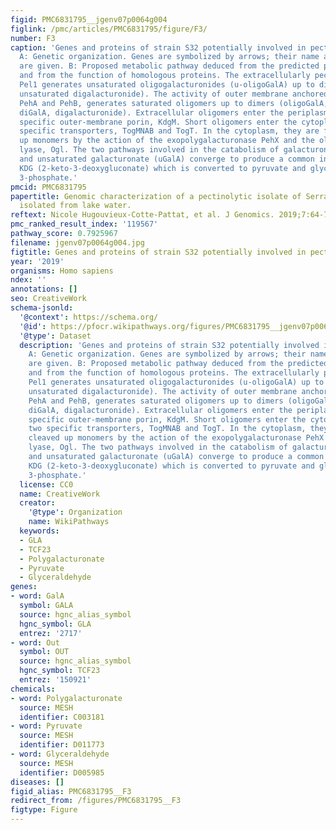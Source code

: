 ```yaml
---
figid: PMC6831795__jgenv07p0064g004
figlink: /pmc/articles/PMC6831795/figure/F3/
number: F3
caption: 'Genes and proteins of strain S32 potentially involved in pectin catabolism.
  A: Genetic organization. Genes are symbolized by arrows; their name and ID number
  are given. B: Proposed metabolic pathway deduced from the predicted protein localization
  and from the function of homologous proteins. The extracellularly pectate lyase
  Pel1 generates unsaturated oligogalacturonides (u-oligoGalA) up to dimers (u-diGalA,
  unsaturated digalacturonide). The activity of outer membrane anchored polygalacturonases,
  PehA and PehB, generates saturated oligomers up to dimers (oligoGalA, oligogalacturonides;
  diGalA, digalacturonide). Extracellular oligomers enter the periplasm using the
  specific outer-membrane porin, KdgM. Short oligomers enter the cytoplasm using two
  specific transporters, TogMNAB and TogT. In the cytoplasm, they are further cleaved
  up monomers by the action of the exopolygalacturonase PehX and the oligogalacturonate
  lyase, Ogl. The two pathways involved in the catabolism of galacturonate (GalA)
  and unsaturated galacturonate (uGalA) converge to produce a common intermediate,
  KDG (2-keto-3-deoxygluconate) which is converted to pyruvate and glyceraldehyde
  3-phosphate.'
pmcid: PMC6831795
papertitle: Genomic characterization of a pectinolytic isolate of Serratia oryzae
  isolated from lake water.
reftext: Nicole Hugouvieux-Cotte-Pattat, et al. J Genomics. 2019;7:64-72.
pmc_ranked_result_index: '119567'
pathway_score: 0.7925967
filename: jgenv07p0064g004.jpg
figtitle: Genes and proteins of strain S32 potentially involved in pectin catabolism
year: '2019'
organisms: Homo sapiens
ndex: ''
annotations: []
seo: CreativeWork
schema-jsonld:
  '@context': https://schema.org/
  '@id': https://pfocr.wikipathways.org/figures/PMC6831795__jgenv07p0064g004.html
  '@type': Dataset
  description: 'Genes and proteins of strain S32 potentially involved in pectin catabolism.
    A: Genetic organization. Genes are symbolized by arrows; their name and ID number
    are given. B: Proposed metabolic pathway deduced from the predicted protein localization
    and from the function of homologous proteins. The extracellularly pectate lyase
    Pel1 generates unsaturated oligogalacturonides (u-oligoGalA) up to dimers (u-diGalA,
    unsaturated digalacturonide). The activity of outer membrane anchored polygalacturonases,
    PehA and PehB, generates saturated oligomers up to dimers (oligoGalA, oligogalacturonides;
    diGalA, digalacturonide). Extracellular oligomers enter the periplasm using the
    specific outer-membrane porin, KdgM. Short oligomers enter the cytoplasm using
    two specific transporters, TogMNAB and TogT. In the cytoplasm, they are further
    cleaved up monomers by the action of the exopolygalacturonase PehX and the oligogalacturonate
    lyase, Ogl. The two pathways involved in the catabolism of galacturonate (GalA)
    and unsaturated galacturonate (uGalA) converge to produce a common intermediate,
    KDG (2-keto-3-deoxygluconate) which is converted to pyruvate and glyceraldehyde
    3-phosphate.'
  license: CC0
  name: CreativeWork
  creator:
    '@type': Organization
    name: WikiPathways
  keywords:
  - GLA
  - TCF23
  - Polygalacturonate
  - Pyruvate
  - Glyceraldehyde
genes:
- word: GalA
  symbol: GALA
  source: hgnc_alias_symbol
  hgnc_symbol: GLA
  entrez: '2717'
- word: Out
  symbol: OUT
  source: hgnc_alias_symbol
  hgnc_symbol: TCF23
  entrez: '150921'
chemicals:
- word: Polygalacturonate
  source: MESH
  identifier: C003181
- word: Pyruvate
  source: MESH
  identifier: D011773
- word: Glyceraldehyde
  source: MESH
  identifier: D005985
diseases: []
figid_alias: PMC6831795__F3
redirect_from: /figures/PMC6831795__F3
figtype: Figure
---
```

